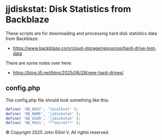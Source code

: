 # jjdiskstat: Disk Statistics from Backblaze

These scripts are for downloading and processing hard disk statistics data from Backblaze:

- https://www.backblaze.com/cloud-storage/resources/hard-drive-test-data

There are some notes over here:

- https://blog.jj5.net/blog/2025/06/28/new-hard-drives/

## config.php

The config.php file should look something like this:

```php
define( 'DB_HOST', 'localhost' );
define( 'DB_NAME', 'jjdiskstat' );
define( 'DB_USER', 'jjdiskstat' );
define( 'DB_PASS', '**secret**' );
```

© Copyright 2025 John Elliot V. All rights reserved.
